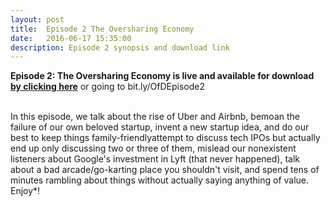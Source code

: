 ```yaml
---
layout: post
title:  Episode 2 The Oversharing Economy
date:   2016-06-17 15:35:00
description: Episode 2 synopsis and download link
---
```

<strong>Episode 2: The Oversharing Economy is live and available for download <a href="https://bit.ly/OfDEpisode2"> by clicking here</a></strong> or going to bit.ly/OfDEpisode2
<br>
<br>
<p>In this episode, we talk about the rise of Uber and Airbnb, bemoan the failure of our own beloved startup, invent a new startup idea, and do our best to keep things family-friendlyattempt to discuss tech IPOs but actually end up only discussing two or three of them, mislead our nonexistent listeners about Google's investment in Lyft (that never happened), talk about a bad arcade/go-karting place you shouldn't visit, and spend tens of minutes rambling about things without actually saying anything of value. Enjoy*!</p>
